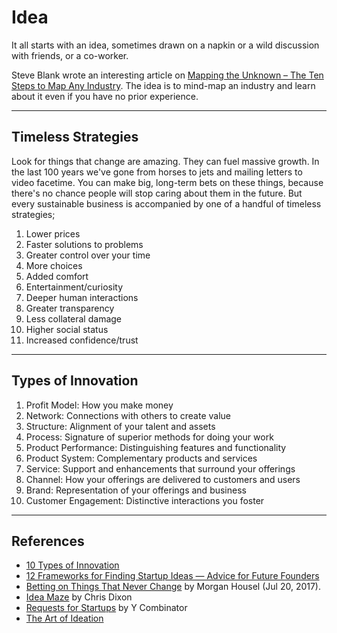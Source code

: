 # Idea

It all starts with an idea, sometimes drawn on a napkin or a wild discussion with friends, or a co-worker.

Steve Blank wrote an interesting article on [Mapping the Unknown – The Ten Steps to Map Any Industry](https://steveblank.com/2022/09/20/mapping-the-unknown-the-ten-steps-to-map-any-industry/). The idea is to mind-map an industry and learn about it even if you have no prior experience.

---

## Timeless Strategies

Look for things that change are amazing. They can fuel massive growth. In the last 100 years we've gone from horses to jets and mailing letters to video facetime. You can make big, long-term bets on these things, because there's no chance people will stop caring about them in the future. But every sustainable business is accompanied by one of a handful of timeless strategies;

1. Lower prices
1. Faster solutions to problems
1. Greater control over your time
1. More choices
1. Added comfort
1. Entertainment/curiosity
1. Deeper human interactions
1. Greater transparency
1. Less collateral damage
1. Higher social status
1. Increased confidence/trust

---

## Types of Innovation

1.  Profit Model: How you make money
2.  Network: Connections with others to create value
3.  Structure: Alignment of your talent and assets
4.  Process: Signature of superior methods for doing your work
5.  Product Performance: Distinguishing features and functionality
6.  Product System: Complementary products and services
7.  Service: Support and enhancements that surround your offerings
8.  Channel: How your offerings are delivered to customers and users
9.  Brand: Representation of your offerings and business
10. Customer Engagement: Distinctive interactions you foster

---

## References

- [10 Types of Innovation](https://www.visualcapitalist.com/10-types-of-innovation-the-art-of-discovering-a-breakthrough-product/)
- [12 Frameworks for Finding Startup Ideas — Advice for Future Founders](https://review.firstround.com/12-frameworks-for-finding-startup-ideas-advice-for-future-founders)
- [Betting on Things That Never Change](https://www.collaborativefund.com/blog/betting-on-things-that-never-change/) by Morgan Housel (Jul 20, 2017).
- [Idea Maze](https://cdixon.org/2013/08/04/the-idea-maze) by Chris Dixon
- [Requests for Startups](https://www.ycombinator.com/rfs/) by Y Combinator
- [The Art of Ideation](https://www.gaganbiyani.com/blog/ideation-1)